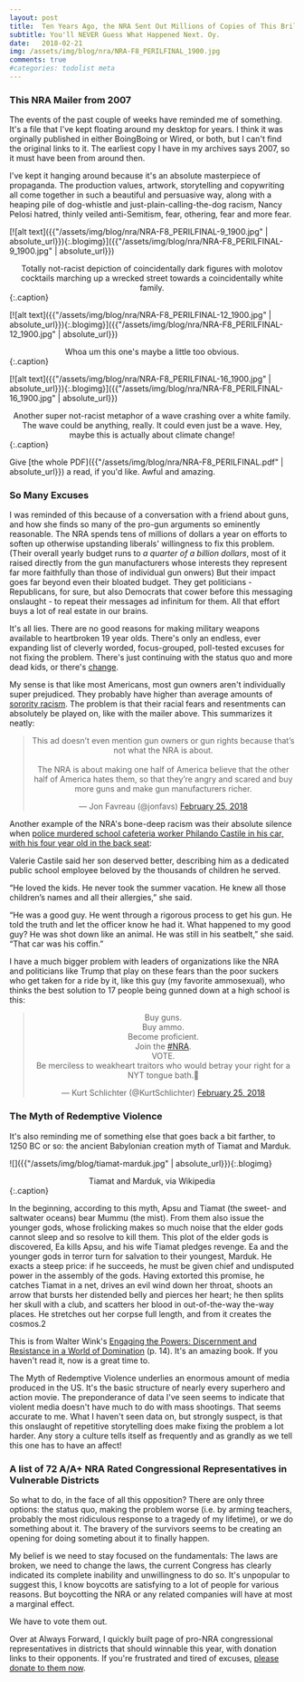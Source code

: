 ```yaml
---
layout: post
title:  Ten Years Ago, the NRA Sent Out Millions of Copies of This Brilliant and Pretty Racist Mailer
subtitle: You'll NEVER Guess What Happened Next. Oy. 
date:   2018-02-21
img: /assets/img/blog/nra/NRA-F8_PERILFINAL_1900.jpg
comments: true
#categories: todolist meta
---
```


### This NRA Mailer from 2007

The events of the past couple of weeks have reminded me of something. It's a file that I've kept floating around my desktop for years. I think it was orginally published in either BoingBoing or Wired, or both, but I can't find the original links to it. The earliest copy I have in my archives says 2007, so it must have been from around then.

I've kept it hanging around because it's an absolute masterpiece of propaganda. The production values, artwork, storytelling and copywriting all come together in such a beautiful and persuasive way, along with a heaping pile of dog-whistle and just-plain-calling-the-dog racism, Nancy Pelosi hatred, thinly veiled anti-Semitism, fear, othering, fear and more fear.

[![alt text]({{"/assets/img/blog/nra/NRA-F8_PERILFINAL-9_1900.jpg" | absolute_url}}){:.blogimg}]({{"/assets/img/blog/nra/NRA-F8_PERILFINAL-9_1900.jpg" | absolute_url}})
<center>Totally not-racist depiction of coincidentally dark figures with molotov cocktails marching up a wrecked street towards a coincidentally white family.</center>{:.caption}

[![alt text]({{"/assets/img/blog/nra/NRA-F8_PERILFINAL-12_1900.jpg" | absolute_url}}){:.blogimg}]({{"/assets/img/blog/nra/NRA-F8_PERILFINAL-12_1900.jpg" | absolute_url}})
<center>Whoa um this one's maybe a little too obvious.</center>{:.caption}

[![alt text]({{"/assets/img/blog/nra/NRA-F8_PERILFINAL-16_1900.jpg" | absolute_url}}){:.blogimg}]({{"/assets/img/blog/nra/NRA-F8_PERILFINAL-16_1900.jpg" | absolute_url}})
<center>Another super not-racist metaphor of a wave crashing over a white family. The wave could be anything, really. It could even just be a wave. Hey, maybe this is actually about climate change!</center>{:.caption}

Give [the whole PDF]({{"/assets/img/blog/nra/NRA-F8_PERILFINAL.pdf" | absolute_url}}) a read, if you'd like. Awful and amazing.

### So Many Excuses

I was reminded of this because of a conversation with a friend about guns, and how she finds so many of the pro-gun arguments so eminently reasonable. The NRA spends tens of millions of dollars a year on efforts to soften up otherwise upstanding liberals' willingness to fix this problem. (Their overall yearly budget runs to _a quarter of a billion dollars_, most of it raised directly from the gun manufacturers whose interests they represent far more faithfully than those of individual gun onwers) But their impact goes far beyond even their bloated budget. They get politicians - Republicans, for sure, but also Democrats that cower before this messaging onslaught - to repeat their messages ad infinitum for them. All that effort buys a lot of real estate in our brains.

It's all lies. There are no good reasons for making military weapons available to heartbroken 19 year olds. There's only an endless, ever expanding list of cleverly worded, focus-grouped, poll-tested excuses for not fixing the problem. There's just continuing with the status quo and more dead kids, or there's
[change](http://alwaysforwardus.com/stopmassacres/).

My sense is that like most Americans, most gun owners aren't individually super prejudiced. They probably have higher than average amounts of [sorority racism](https://splinternews.com/sorority-members-are-not-happy-with-chris-rocks-oscars-1793855049). The problem is that their racial fears and resentments can absolutely be played on, like with the mailer above. This summarizes it neatly:

<center>
<blockquote class="twitter-tweet" data-lang="en"><p lang="en" dir="ltr">This ad doesn’t even mention gun owners or gun rights because that’s not what the NRA is about.<br><br>The NRA is about making one half of America believe that the other half of America hates them, so that they’re angry and scared and buy more guns and make gun manufacturers richer.</p>&mdash; Jon Favreau (@jonfavs) <a href="https://twitter.com/jonfavs/status/967830098924650496?ref_src=twsrc%5Etfw">February 25, 2018</a></blockquote>
</center>

Another example of the NRA's bone-deep racism was their absolute silence when [police murdered school cafeteria worker Philando Castile in his car, with his four year old in the back seat](http://www.nydailynews.com/news/national/philando-castile-mom-slams-nra-chief-lapierre-hypocrite-article-1.3836352):

>
Valerie Castile said her son deserved better, describing him as a dedicated public school employee beloved by the thousands of children he served.
>
“He loved the kids. He never took the summer vacation. He knew all those children’s names and all their allergies,” she said.
>
“He was a good guy. He went through a rigorous process to get his gun. He told the truth and let the officer know he had it. What happened to my good guy? He was shot down like an animal. He was still in his seatbelt,” she said. “That car was his coffin.”


I have a much bigger problem with leaders of organizations like the NRA and politicians like Trump that play on these fears than the poor suckers who get taken for a ride by it, like this guy (my favorite ammosexual), who thinks the best solution to 17 people being gunned down at a high school is this:

<center>
  <blockquote class="twitter-tweet" data-lang="en"><p lang="en" dir="ltr">Buy guns.<br>Buy ammo.<br>Become proficient.<br>Join the <a href="https://twitter.com/hashtag/NRA?src=hash&amp;ref_src=twsrc%5Etfw">#NRA</a>.<br>VOTE.<br>Be merciless to weakheart traitors who would betray your right for a NYT tongue bath.🤔</p>&mdash; Kurt Schlichter (@KurtSchlichter) <a href="https://twitter.com/KurtSchlichter/status/967825569927843842?ref_src=twsrc%5Etfw">February 25, 2018</a></blockquote> <script async src="https://platform.twitter.com/widgets.js" charset="utf-8"></script> 
</center>

### The Myth of Redemptive Violence

It's also reminding me of something else that goes back a bit farther, to 1250 BC or so: the ancient Babylonian creation myth of Tiamat and Marduk.

![]({{"/assets/img/blog/tiamat-marduk.jpg" | absolute_url}}){:.blogimg}
<center>Tiamat and Marduk, via Wikipedia</center>{:.caption}

>
In the beginning, according to this myth, Apsu and Tiamat (the sweet- and saltwater oceans) bear Mummu (the mist). From them also issue the younger gods, whose frolicking makes so much noise that the elder gods cannot sleep and so resolve to kill them. This plot of the elder gods is discovered, Ea kills Apsu, and his wife Tiamat pledges revenge. Ea and the younger gods in terror turn for salvation to their youngest, Marduk. He exacts a steep price: if he succeeds, he must be given chief and undisputed power in the assembly of the gods. Having extorted this promise, he catches Tiamat in a net, drives an evil wind down her throat, shoots an arrow that bursts her distended belly and pierces her heart; he then splits her skull with a club, and scatters her blood in out-of-the-way the-way places. He stretches out her corpse full length, and from it creates the cosmos.2

This is from Walter Wink's [Engaging the Powers: Discernment and Resistance in a World of Domination](https://www.amazon.com/dp/B001DIWHKE/ref=dp-kindle-redirect?_encoding=UTF8&btkr=1) (p. 14). It's an amazing book. If you haven't read it, now is a great time to.

The Myth of Redemptive Violence underlies an enormous amount of media produced in the US. It's the basic structure of nearly every superhero and action movie. The preponderance of data I've seen seems to indicate that violent media doesn't have much to do with mass shootings. That seems accurate to me. What I haven't seen data on, but strongly suspect, is that this onslaught of repetitive storytelling does make fixing the problem a lot harder. Any story a culture tells itself as frequently and as grandly as we tell this one has to have an affect!


### A list of 72 A/A+ NRA Rated Congressional Representatives in Vulnerable Districts

So what to do, in the face of all this opposition? There are only three options: the status quo, making the problem worse (i.e. by arming teachers, probably the most ridiculous response to a tragedy of my lifetime), or we do something about it. The bravery of the survivors seems to be creating an opening for doing someting about it to finally happen.

My belief is we need to stay focused on the fundamentals: The laws are broken, we need to change the laws, the current Congress has clearly indicated its complete inability and unwillingness to do so. It's unpopular to suggest this, I know boycotts are satisfying to a lot of people for various reasons. But boycotting the NRA or any related companies will have at most a marginal effect.

We have to vote them out.

Over at Always Forward, I quickly built page of pro-NRA congressional representatives in districts that should winnable this year, with donation links to their opponents. If you're frustrated and tired of excuses, <a href="http://alwaysforwardus.com/stopmassacres/">please donate to them now</a>.

